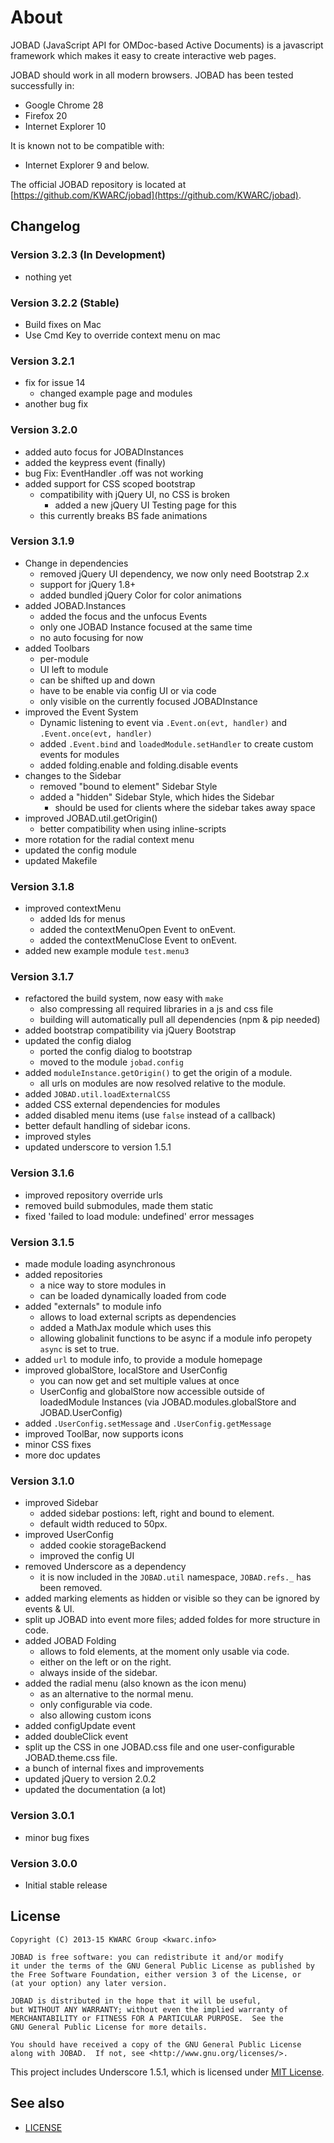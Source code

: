 # About

JOBAD (JavaScript API for OMDoc-based Active Documents) is a javascript framework which makes it easy to create interactive web pages.

JOBAD should work in all modern browsers. JOBAD has been tested successfully in:

* Google Chrome 28
* Firefox 20
* Internet Explorer 10

It is known not to be compatible with:

* Internet Explorer 9 and below.

The official JOBAD repository is located at [https://github.com/KWARC/jobad](https://github.com/KWARC/jobad).

## Changelog
### Version 3.2.3 (In Development)
* nothing yet
### Version 3.2.2 (Stable)
* Build fixes on Mac
* Use Cmd Key to override context menu on mac

### Version 3.2.1
* fix for issue 14
	* changed example page and modules
* another bug fix

### Version 3.2.0
* added auto focus for JOBADInstances
* added the keypress event (finally)
* bug Fix: EventHandler .off was not working
* added support for CSS scoped bootstrap
	* compatibility with jQuery UI, no CSS is broken
		* added a new jQuery UI Testing page for this
	* this currently breaks BS fade animations


### Version 3.1.9
* Change in dependencies
	* removed jQuery UI dependency, we now only need Bootstrap 2.x
	* support for jQuery 1.8+
	* added bundled jQuery Color for color animations
* added JOBAD.Instances
	* added the focus and the unfocus Events
	* only one JOBAD Instance focused at the same time
	* no auto focusing for now
* added Toolbars
	* per-module
	* UI left to module
	* can be shifted up and down
	* have to be enable via config UI or via code
	* only visible on the currently focused JOBADInstance
* improved the Event System
	* Dynamic listening to event via `.Event.on(evt, handler)` and `.Event.once(evt, handler)`
	* added `.Event.bind` and `loadedModule.setHandler` to create custom events for modules
	* added folding.enable and folding.disable events
* changes to the Sidebar
	* removed "bound to element" Sidebar Style
	* added a "hidden" Sidebar Style, which hides the Sidebar
		* should be used for clients where the sidebar takes away space
* improved JOBAD.util.getOrigin()
	* better compatibility when using inline-scripts
* more rotation for the radial context menu
* updated the config module
* updated Makefile

### Version 3.1.8
* improved contextMenu
	* added Ids for menus
	* added the contextMenuOpen Event to onEvent.
	* added the contextMenuClose Event to onEvent.
* added new example module `test.menu3`

### Version 3.1.7
* refactored the build system, now easy with `make`
	* also compressing all required libraries in a js and css file
	* building will automatically pull all dependencies (npm & pip needed)
* added bootstrap compatibility via jQuery Bootstrap
* updated the config dialog
	* ported the config dialog to bootstrap
	* moved to the module `jobad.config`
* added `moduleInstance.getOrigin()` to get the origin of a module.
	* all urls on modules are now resolved relative to the module.
* added `JOBAD.util.loadExternalCSS`
* added CSS external dependencies for modules
* added disabled menu items (use `false` instead of a callback)
* better default handling of sidebar icons.
* improved styles
* updated underscore to version 1.5.1


### Version 3.1.6
* improved repository override urls
* removed build submodules, made them static
* fixed 'failed to load module: undefined' error messages

### Version 3.1.5
* made module loading asynchronous
* added repositories
	* a nice way to store modules in
	* can be loaded dynamically loaded from code
* added "externals" to module info
	* allows to load external scripts as dependencies
	* added a MathJax module which uses this
	* allowing globalinit functions to be async if a module info peropety `async` is set to true.
* added `url` to module info, to provide a module homepage
* improved globalStore, localStore and UserConfig
	* you can now get and set multiple values at once
	* UserConfig and globalStore now accessible outside of loadedModule Instances (via JOBAD.modules.globalStore and JOBAD.UserConfig)
* added `.UserConfig.setMessage` and `.UserConfig.getMessage`
* improved ToolBar, now supports icons
* minor CSS fixes
* more doc updates

### Version 3.1.0
* improved Sidebar
	* added sidebar postions: left, right and bound to element.
	* default width reduced to 50px.
* improved UserConfig
	* added cookie storageBackend
	* improved the config UI
* removed Underscore as a dependency
	* it is now included in the `JOBAD.util` namespace, `JOBAD.refs._` has been removed.
* added marking elements as hidden or visible so they can be ignored by events & UI.
* split up JOBAD into event more files; added foldes for more structure in code.
* added JOBAD Folding
	* allows to fold elements, at the moment only usable via code.
	* either on the left or on the right.
	* always inside of the sidebar.
* added the radial menu (also known as the icon menu)
	* as an alternative to the normal menu.
	* only configurable via code.
	* also allowing custom icons
* added configUpdate event
* added doubleClick event
* split up the CSS in one JOBAD.css file and one user-configurable JOBAD.theme.css file.
* a bunch of internal fixes and improvements
* updated jQuery to version 2.0.2
* updated the documentation (a lot)

### Version 3.0.1
* minor bug fixes

### Version 3.0.0
* Initial stable release

## License

	Copyright (C) 2013-15 KWARC Group <kwarc.info>

	JOBAD is free software: you can redistribute it and/or modify
	it under the terms of the GNU General Public License as published by
	the Free Software Foundation, either version 3 of the License, or
	(at your option) any later version.

	JOBAD is distributed in the hope that it will be useful,
	but WITHOUT ANY WARRANTY; without even the implied warranty of
	MERCHANTABILITY or FITNESS FOR A PARTICULAR PURPOSE.  See the
	GNU General Public License for more details.

	You should have received a copy of the GNU General Public License
	along with JOBAD.  If not, see <http://www.gnu.org/licenses/>.

This project includes Underscore 1.5.1, which is licensed under [MIT License](https://github.com/documentcloud/underscore/blob/master/LICENSE).

## See also

* [LICENSE](../../LICENSE)
